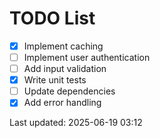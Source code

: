 # TODO List

- [x] Implement caching
- [ ] Implement user authentication
- [ ] Add input validation
- [x] Write unit tests
- [ ] Update dependencies
- [x] Add error handling

Last updated: 2025-06-19 03:12
